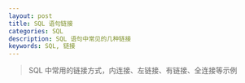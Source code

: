 ```yaml
---
layout: post
title: SQL 语句链接
categories: SQL
description: SQL 语句中常见的几种链接
keywords: SQL, 链接
---
```


> SQL 中常用的链接方式，内连接、左链接、有链接、全连接等示例

